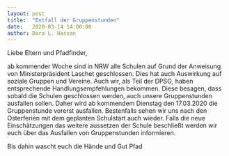 ```yaml
---
layout: post
title:  "Entfall der Gruppenstunden"
date:   2020-03-14 14:00:00
author: Dara L. Hassan
---
```


Liebe Eltern und Pfadfinder, 

ab kommender Woche sind in NRW alle Schulen auf Grund der Anweisung von Ministerpräsident Laschet geschlossen. Dies hat auch Auswirkung auf soziale Gruppen und Vereine. Auch wir, als Teil der DPSG, haben entsprechende Handlungsempfehlungen bekommen. Diese besagen, dass sobald die Schulen geschlossen werden, auch unsere Gruppenstunden ausfallen sollen. Daher wird ab kommendem Dienstag den 17.03.2020 die Gruppenstunde vorerst ausfallen. Bestenfalls sehen wir uns nach den Osterferien mit dem geplanten Schulstart auch wieder. Falls die neue Einschätzungen das weitere aussetzen der Schule beschließt werden wir euch über das Ausfallen von Gruppenstunden informieren. 

Bis dahin wascht euch die Hände und Gut Pfad
